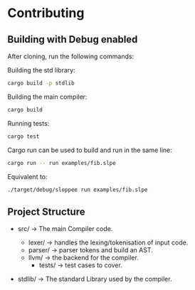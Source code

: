 # Contributing

## Building with Debug enabled
After cloning, run the following commands:

Building the std library:
```bash
cargo build -p stdlib
```
Building the main compiler:
```bash
cargo build
```

Running tests:
```bash
cargo test
```

Cargo run can be used to build and run in the same line:
```bash
cargo run -- run examples/fib.slpe
```
Equivalent to: 
```bash
./target/debug/sloppee run examples/fib.slpe
```

## Project Structure

- src/ -> The main Compiler code.
  - lexer/ -> handles the lexing/tokenisation of input code.
  - parser/ -> parser tokens and build an AST.
  - llvm/ -> the backend for the compiler.
    - tests/ -> test cases to cover. 

- stdlib/ -> The standard Library used by the compiler.
